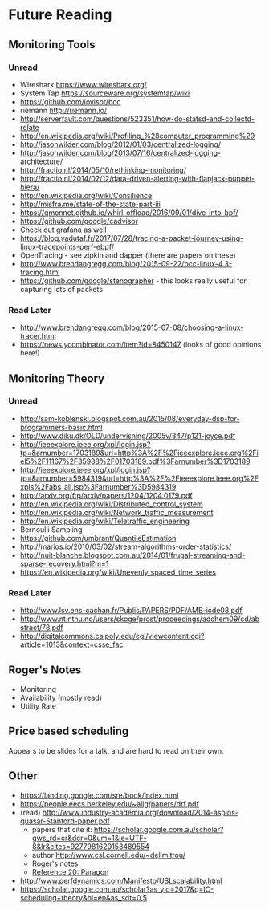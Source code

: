 # Future Reading

## Monitoring Tools

### Unread

* Wireshark https://www.wireshark.org/
* System Tap https://sourceware.org/systemtap/wiki
* https://github.com/iovisor/bcc
* riemann http://riemann.io/
* http://serverfault.com/questions/523351/how-do-statsd-and-collectd-relate
* http://en.wikipedia.org/wiki/Profiling_%28computer_programming%29
* http://jasonwilder.com/blog/2012/01/03/centralized-logging/
* http://jasonwilder.com/blog/2013/07/16/centralized-logging-architecture/
* http://fractio.nl/2014/05/10/rethinking-monitoring/
* http://fractio.nl/2014/02/12/data-driven-alerting-with-flapjack-puppet-hiera/
* http://en.wikipedia.org/wiki/Consilience
* http://misfra.me/state-of-the-state-part-iii
* https://qmonnet.github.io/whirl-offload/2016/09/01/dive-into-bpf/
* https://github.com/google/cadvisor
* Check out grafana as well
* https://blog.yadutaf.fr/2017/07/28/tracing-a-packet-journey-using-linux-tracepoints-perf-ebpf/
* OpenTracing - see zipkin and dapper (there are papers on these)
* http://www.brendangregg.com/blog/2015-09-22/bcc-linux-4.3-tracing.html
* https://github.com/google/stenographer - this looks really useful for capturing lots of packets

### Read Later

* http://www.brendangregg.com/blog/2015-07-08/choosing-a-linux-tracer.html
* https://news.ycombinator.com/item?id=8450147 (looks of good opinions here!)

## Monitoring Theory

### Unread

* http://sam-koblenski.blogspot.com.au/2015/08/everyday-dsp-for-programmers-basic.html
* http://www.diku.dk/OLD/undervisning/2005v/347/p121-joyce.pdf
* http://ieeexplore.ieee.org/xpl/login.jsp?tp=&arnumber=1703189&url=http%3A%2F%2Fieeexplore.ieee.org%2Fiel5%2F11167%2F35938%2F01703189.pdf%3Farnumber%3D1703189
* http://ieeexplore.ieee.org/xpl/login.jsp?tp=&arnumber=5984319&url=http%3A%2F%2Fieeexplore.ieee.org%2Fxpls%2Fabs_all.jsp%3Farnumber%3D5984319
* http://arxiv.org/ftp/arxiv/papers/1204/1204.0179.pdf
* http://en.wikipedia.org/wiki/Distributed_control_system
* http://en.wikipedia.org/wiki/Network_traffic_measurement
* http://en.wikipedia.org/wiki/Teletraffic_engineering
* Bernoulli Sampling
* https://github.com/umbrant/QuantileEstimation
* http://marios.io/2010/03/02/stream-algorithms-order-statistics/
* http://nuit-blanche.blogspot.com.au/2014/01/frugal-streaming-and-sparse-recovery.html?m=1
* https://en.wikipedia.org/wiki/Unevenly_spaced_time_series

### Read Later

* http://www.lsv.ens-cachan.fr/Publis/PAPERS/PDF/AMB-icde08.pdf
* http://www.nt.ntnu.no/users/skoge/prost/proceedings/adchem09/cd/abstract/78.pdf
* http://digitalcommons.calpoly.edu/cgi/viewcontent.cgi?article=1013&context=csse_fac

## Roger's Notes

* Monitoring
* Availability (mostly read)
* Utility Rate

## Price based scheduling

Appears to be slides for a talk, and are hard to read on their own.

## Other

* https://landing.google.com/sre/book/index.html
* https://people.eecs.berkeley.edu/~alig/papers/drf.pdf
* (read) http://www.industry-academia.org/download/2014-asplos-quasar-Stanford-paper.pdf
    * papers that cite it: https://scholar.google.com.au/scholar?gws_rd=cr&dcr=0&um=1&ie=UTF-8&lr&cites=9277981620153489554
    * author http://www.csl.cornell.edu/~delimitrou/
    * Roger's notes
    * [Reference 20: Paragon](http://csl.stanford.edu/~christos/publications/2013.paragon.asplos.pdf)
* http://www.perfdynamics.com/Manifesto/USLscalability.html
* https://scholar.google.com.au/scholar?as_ylo=2017&q=IC-scheduling+theory&hl=en&as_sdt=0,5
